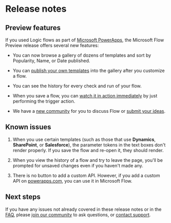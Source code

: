 <properties
	pageTitle="Preview Release Notes | Microsoft Flow"
	description="Release notes and known issues for the Microsoft Flow Preview"
	services=""
	suite="powerapps"
	documentationCenter="na"
	authors="stepsic-microsoft-com"
	manager="erikre"
	editor=""
	tags=""/>

<tags
   ms.service="flow"
   ms.devlang="na"
   ms.topic="hero-article"
   ms.tgt_pltfrm="na"
   ms.workload="na"
   ms.date="04/28/2016"
   ms.author="stepsic"/>

# Release notes #

## Preview features ##
If you used Logic flows as part of [Microsoft PowerApps](https://powerapps.microsoft.com), the Microsoft Flow Preview release offers several new features:

- You can now browse a gallery of dozens of templates and sort by Popularity, Name, or Date published.
- You can [publish your own templates](publish-a-template.md) into the gallery after you customize a flow.

- You can see the history for every check and run of your flow.
- When you save a flow, you can [watch it in action immediately](see-a-flow-run.md) by just performing the trigger action.
- We have a [new community](http://go.microsoft.com/fwlink/?LinkID=78746) for you to discuss Flow or [submit your ideas](https://go.microsoft.com/fwlink/?LinkID=787474).

## Known issues ##
1. When you use certain templates (such as those that use **Dynamics**, **SharePoint**, or **Salesforce**), the parameter tokens in the text boxes don't render properly. If you save the flow and re-open it, they should render.

2. When you view the history of a flow and try to leave the page, you'll be prompted for unsaved changes even if you haven't made any.

3. There is no button to add a custom API. However, if you add a custom API on [powerapps.com](https://web.powerapps.com), you can use it in Microsoft Flow.

## Next steps ##
If you have any issues not already covered in these release notes or in the [FAQ](frequently-asked-questions.md), please [join our community](http://go.microsoft.com/fwlink/?LinkID=787467) to ask questions, or [contact support](http://go.microsoft.com/fwlink/?LinkID=787479).
